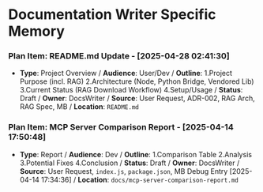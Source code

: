 # Documentation Writer Specific Memory
<!-- Entries below should be added reverse chronologically (newest first) -->
### Plan Item: README.md Update - [2025-04-28 02:41:30]
- **Type**: Project Overview / **Audience**: User/Dev / **Outline**: 1.Project Purpose (incl. RAG) 2.Architecture (Node, Python Bridge, Vendored Lib) 3.Current Status (RAG Download Workflow) 4.Setup/Usage / **Status**: Draft / **Owner**: DocsWriter / **Source**: User Request, ADR-002, RAG Arch, RAG Spec, MB / **Location**: `README.md`
### Plan Item: MCP Server Comparison Report - [2025-04-14 17:50:48]
- **Type**: Report / **Audience**: Dev / **Outline**: 1.Comparison Table 2.Analysis 3.Potential Fixes 4.Conclusion / **Status**: Draft / **Owner**: DocsWriter / **Source**: User Request, `index.js`, `package.json`, MB Debug Entry [2025-04-14 17:34:36] / **Location**: `docs/mcp-server-comparison-report.md`

